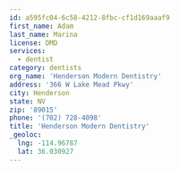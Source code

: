 ```yaml
---
id: a595fc04-6c58-4212-8fbc-cf1d169aaaf9
first_name: Adam
last_name: Marina
license: DMD
services:
  - dentist
category: dentists
org_name: 'Henderson Modern Dentistry'
address: '366 W Lake Mead Pkwy'
city: Henderson
state: NV
zip: '89015'
phone: '(702) 728-4098'
title: 'Henderson Modern Dentistry'
_geoloc:
  lng: -114.96787
  lat: 36.030927
---
```

